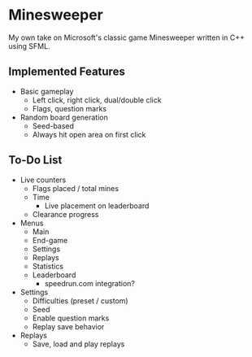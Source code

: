 # Minesweeper
My own take on Microsoft's classic game Minesweeper written in C++ using SFML.

## Implemented Features

* Basic gameplay
    * Left click, right click, dual/double click
    * Flags, question marks
* Random board generation
    * Seed-based
    * Always hit open area on first click

## To-Do List

* Live counters
    * Flags placed / total mines
    * Time
        * Live placement on leaderboard
    * Clearance progress
* Menus
    * Main
    * End-game
    * Settings
    * Replays
    * Statistics
    * Leaderboard
        * speedrun.com integration?
* Settings
    * Difficulties (preset / custom)
    * Seed
    * Enable question marks
    * Replay save behavior
* Replays
    * Save, load and play replays